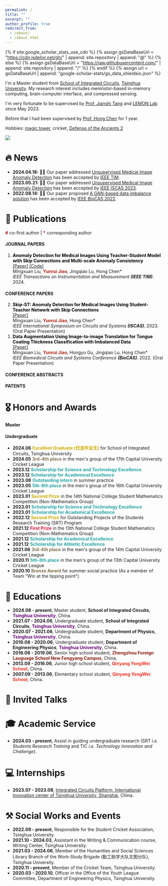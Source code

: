```yaml
---
permalink: /
title: ""
excerpt: ""
author_profile: true
redirect_from: 
  - /about/
  - /about.html
---
```


{% if site.google_scholar_stats_use_cdn %}
{% assign gsDataBaseUrl = "https://cdn.jsdelivr.net/gh/" | append: site.repository | append: "@" %}
{% else %}
{% assign gsDataBaseUrl = "https://raw.githubusercontent.com/" | append: site.repository | append: "/" %}
{% endif %}
{% assign url = gsDataBaseUrl | append: "google-scholar-stats/gs_data_shieldsio.json" %}

<span class='anchor' id='about-me'></span>

I'm a Master student from <a href='https://www.ime.tsinghua.edu.cn/'> School of Integrated Circuits</a>, <a href='https://www.tsinghua.edu.cn/'> Tsinghua University</a>. My research interest includes memristor-based in-memory computing, brain-computer interface, and compressed sensing.

I'm very fortunate to be supervised by <a href='https://www.ime.tsinghua.edu.cn/info/1015/1798.htm'> Prof. Jianshi Tang</a> and <a href='http://stor.ime.tsinghua.edu.cn/'> LEMON Lab</a> since May 2023. 

Before that I had been supervised by <a href='https://hongchen.ime.tsinghua.edu.cn/'> Prof. Hong Chen</a> for 1 year.

Hobbies: <a href='https://h5mota.com/user/?id=34795#/score'>magic tower</a>, cricket, <a href='https://www.dota2.com/home'>Defense of the Ancients 2</a>

<a href='https://scholar.google.com.hk/citations?hl=zh-CN&pli=1&user=Gb46V9YAAAAJ'><img src="https://img.shields.io/endpoint?url={{ url | url_encode }}&logo=Google%20Scholar&labelColor=f6f6f6&color=9cf&style=flat&label=citations"></a>

# 🔥 News
- **2024.04.18:** 🎉🎉 Our paper addressed [Unsupervised Medical Image Anomaly Detection](https://ieeexplore.ieee.org/document/10540605) has been accepted by [IEEE TIM](https://ieee-ims.org/publication/ieee-tim).
- **2023.05.21:** 🎉🎉 Our paper addressed [Unsupervised Medical Image Anomaly Detection](https://ieeexplore.ieee.org/abstract/document/10181639) has been accepted by [IEEE ISCAS 2023](https://2023.ieee-iscas.org/).
- **2022.08.14:** 🎉🎉 Our paper proposed [A GAN-based data imbalance solution](https://ieeexplore.ieee.org/document/9948645) has been accepted by [IEEE BioCAS 2022](https://2022.ieee-biocas.org/site/page.aspx?pid=901&sid=1419&lang=en).


# 📝 Publications 
<span style="color:#b02418; font-weight:bold;">#</span> co-first author | <span style="color:#b02418; font-weight:bold;">*</span> corresponding author <br> 

#### JOURNAL PAPERS
<ol reversed>
  
  <li id="JP-Pub1"> 
    <span style="color:#000000; font-weight:bold;">Anomaly Detection for Medical Images Using Teacher-Student Model with Skip Connections and Multi-scale Anomaly Consistency</span> <br>
    <a href="https://doi.org/10.1109/TIM.2024.3406792">[Paper]</a> <a href="https://github.com/Arktis2022/Skip-TS">[Code]</a> <br> 
    Mingxuan Liu, <span style="color:#b02418; font-weight:bold;">Yunrui Jiao</span>, Jingqiao Lu, Hong Chen* <br>
    <i>IEEE Transactions on Instrumentation and Measurement <strong>(IEEE TIM). </strong></i> 2024.
  </li>
</ol>

#### CONFERENCE PAPERS
<ol reversed>


  <li id="CP-Pub2"> 
    <span style="color:#000000; font-weight:bold;">Skip-ST: Anomaly Detection for Medical Images Using Student-Teacher Network with Skip Connections</span> <br>
    <a href="https://ieeexplore.ieee.org/abstract/document/10181639">[Paper]</a> <br> 
    Mingxuan Liu, <span style="color:#b02418; font-weight:bold;">Yunrui Jiao</span>, Hong Chen* <br>
    <i>IEEE International Symposium on Circuits and Systems <strong>(ISCAS). </strong></i> 2023. (Oral Paper Presentation)
  </li>


  <li id="CP-Pub1"> 
    <span style="color:#000000; font-weight:bold;">Data Augmentation Using Image-to-image Translation for Tongue Coating Thickness Classification with Imbalanced Data</span> <br>
    <a href="https://ieeexplore.ieee.org/document/9948645">[Paper]</a> <br> 
    Mingxuan Liu, <span style="color:#b02418; font-weight:bold;">Yunrui Jiao</span>, Hongyu Gu, Jingqiao Lu, Hong Chen* <br>
    <i>IEEE Biomedical Circuits and Systems Conference <strong>(BioCAS). </strong></i> 2022. (Oral Paper Presentation)
  </li>
</ol>
 
#### CONFERENCE ABSTRACTS
<ol reversed>
  
</ol>

#### PATENTS
<ol reversed>
  
</ol>

# 🎖 Honors and Awards
#### Master

#### Undergraduate

- **2024.06** <span style="color:#ccab00; font-weight:bold;">Excellent Graduate (优良毕业生)</span> for School of Integrated Circuits, Tsinghua University
- **2024.05** <span style="color:#80704c; font-weight:bold;">3rd-4th place</span> in the men's group of the 17th Capital University Cricket League
- **2023.12** <span style="color:#27a4a4; font-weight:bold;">Scholarship for Science and Technology Excellence</span>
- **2023.12** <span style="color:#27a4a4; font-weight:bold;">Scholarship for Academical Excellence</span>
- **2023.08** <span style="color:#27a4a4; font-weight:bold;">Outstanding intern</span> in summer practice
- **2023.05** <span style="color:#27a4a4; font-weight:bold;">5th-8th place</span> in the men's group of the 16th Capital University Cricket League
- **2023.01** <span style="color:#ccab00; font-weight:bold;">Second Prize</span> in the 14th National College Student Mathematics Competition (Non-Mathematics Group)
- **2023.01** <span style="color:#27a4a4; font-weight:bold;">Scholarship for Science and Technology Excellence</span>
- **2023.01** <span style="color:#27a4a4; font-weight:bold;">Scholarship for Academical Excellence</span>
- **2022.12** <span style="color:#ccab00; font-weight:bold;">Second Prize</span> for Outstanding Projects of the Students Research Training (SRT) Program
- **2021.12** <span style="color:#dc143c; font-weight:bold;">First Prize</span> in the 13th National College Student Mathematics Competition (Non-Mathematics Group)
- **2021.12** <span style="color:#27a4a4; font-weight:bold;">Scholarship for Academical Excellence</span>
- **2021.12** <span style="color:#27a4a4; font-weight:bold;">Scholarship for Athletic Excellence</span>
- **2021.06** <span style="color:#80704c; font-weight:bold;">3rd-4th place</span> in the men's group of the 14th Capital University Cricket League
- **2020.11** <span style="color:#27a4a4; font-weight:bold;">5th-8th place</span> in the men's group of the 13th Capital University Cricket League
- **2020.10** <span style="color:#80704c; font-weight:bold;">Bronze Award</span> for summer social practice (As a member of Team "Win at the tipping point")

# 📖 Educations
- **2024.08 - present**, Master student, **School of Integrated Circuits**, <span style="color:#660874; font-weight:bold;">Tsinghua University</span>, China. 
- **2021.07 - 2024.06**, Undergraduate student, **School of Integrated Circuits**, <span style="color:#660874; font-weight:bold;">Tsinghua University</span>, China. 
- **2020.07 - 2021.06**, Undergraduate student, **Department of Physics**, <span style="color:#660874; font-weight:bold;">Tsinghua University</span>, China. 
- **2019.08 - 2020.06**, Undergraduate student, **Department of Engineering Physics**, <span style="color:#660874; font-weight:bold;">Tsinghua University</span>, China. 
- **2016.08 - 2019.06**, Senior high school student, <span style="color:#891b10; font-weight:bold;">Zhengzhou Foreign Lauguage School New Fengyang Campus</span>, China.
- **2013.09 - 2016.06**, Junior high school student, <span style="color:#ea3324; font-weight:bold;">Qinyang YongWei School</span>, China.
- **2007.09 - 2013.06**, Elementary school student, <span style="color:#ea3324; font-weight:bold;">Qinyang YongWei School</span>, China.

# 💬 Invited Talks

# 🎓 Academic Service
- **2024.03 - present**, Assist in guiding undergraduate research (SRT *i.e. Students Research Training* and TIC *i.e. Technology Innovation and Challenge*).

# 💻 Internships
 - **2023.07 - 2023.08**, [Integrated Circuits Platform, International Innovation center of Tsinghua University, Shanghai](http://www.tsinghua-sh.cn/Content/2087830.html), China.

# ⚒️ Social Works and Events
- **2022.09 - present**, Responsible for the Student Cricket Association, Tsinghua University.
- **2021.10 - 2024.03**, Assistant in the Writing & Communication course, Writing Center, Tsinghua University.
- **2021.03 - 2024.06**, Member of the Humanities and Social Sciences Library Branch of the Work-Study Brigade (勤工助学大队文图分队), Tsinghua University.
- **2020.11 - present**, Member of the Cricket Team, Tsinghua University.
- **2020.03 - 2020.10**, Officer in the Office of the Youth League Committee, Department of Engineering Physics, Tsinghua University.

